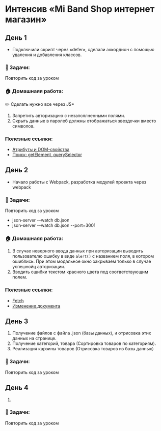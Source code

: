 # Интенсив «Mi Band Shop интернет магазин»

## День 1
* Подключили скрипт через «defer», сделали аккордион с помощью удаления и добавления классов.

### 🎢 Задачи:
Повторить код за уроком
### 🏠 Домашнаяя работа:
✏️ Сделать нужно все через JS*
1. Запретить авторизацию с незаполлненными полями.
2. Скрыть данные в паролеб должны отображаться звездочки вместо символов.
### Полезные ссылки:
* [Атрибуты и DOM-свойства](https://learn.javascript.ru/attributes-and-custom-properties)
* [Поиск: getElement, querySelector](https://learn.javascript.ru/searching-elements-dom)

## День 2
* Начало работы с Webpack, разработка модулей проекта через webpack

### 🎢 Задачи:
Повторить код за уроком
- json-server --watch db.json  
- json-server --watch db.json --port=3001
### 🏠 Домашнаяя работа:
1. В случае неверного ввода данных при авторизации выводить пользователю ошибку в виде `alert()` с названием поля, в котором ошиблись. При этом модальное окно закрываем только в случае успешнойц авторизации.
2. Вводить ошибки текстом красного цвета под соответствующим полем.
### Полезные ссылки:
* [Fetch](https://learn.javascript.ru/fetch)
* [Изменение документа](https://learn.javascript.ru/modifying-document)

## День 3
1. Получение файлов с файла .json (базы данных), и отрисовка этих данных на странице.
2. Получение категорий, товара (Сортировка товаров по категориям). 
3. Реализация карзины товаров (Отрисовка товаров из базы данных)

### 🎢 Задачи:
Повторить код за уроком

## День 4
1. 

### 🎢 Задачи:
Повторить код за уроком
